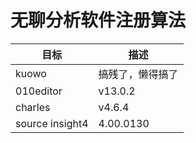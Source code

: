 # 无聊分析软件注册算法

| 目标            | 描述             |
| --------------- | ---------------- |
| kuowo           | 搞残了，懒得搞了 |
| 010editor       | v13.0.2          |
| charles         | v4.6.4           |
| source insight4 | 4.00.0130        |
